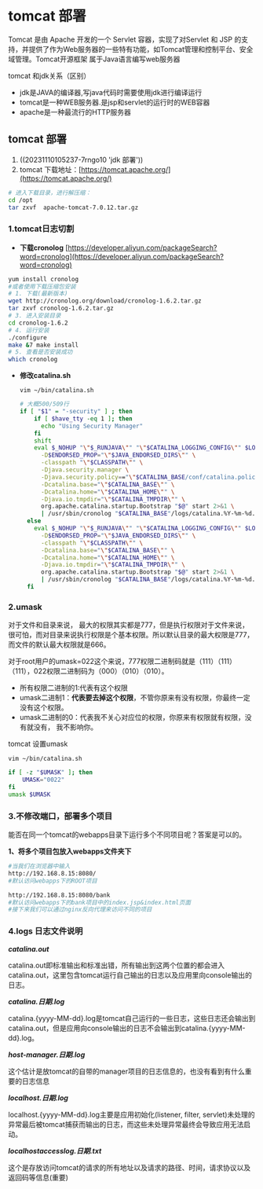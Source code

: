 # tomcat 部署

Tomcat 是由 Apache 开发的一个 Servlet 容器，实现了对Servlet 和 JSP 的支持，并提供了作为Web服务器的一些特有功能，如Tomcat管理和控制平台、安全域管理。Tomcat开源框架 属于Java语言编写web服务器

tomcat 和jdk关系（区别）

- jdk是JAVA的编译器,写java代码时需要使用jdk进行编译运行
- tomcat是一种WEB服务器.是jsp和servlet的运行时的WEB容器
- apache是一种最流行的HTTP服务器

## tomcat 部署

1. ((20231110105237-7rngo10 'jdk 部署'))
2. tomcat 下载地址：[https://tomcat.apache.org/](https://tomcat.apache.org/)

```bash
# 进入下载目录，进行解压缩：
cd /opt
tar zxvf  apache-tomcat-7.0.12.tar.gz
```

### 1.tomcat日志切割

* **下载cronolog**
  [https://developer.aliyun.com/packageSearch?word=cronolog](https://developer.aliyun.com/packageSearch?word=cronolog)

```bash
yum install cronolog
#或者使用下载压缩包安装
# 1. 下载(最新版本)
wget http://cronolog.org/download/cronolog-1.6.2.tar.gz
tar zxvf cronolog-1.6.2.tar.gz
# 3. 进入安装目录
cd cronolog-1.6.2
# 4. 运行安装
./configure
make &7 make install
# 5. 查看是否安装成功
which cronolog
```

* **修改catalina.sh**

  `vim ~/bin/catalina.sh`

  ```bash
  # 大概500/509行
  if [ "$1" = "-security" ] ; then
      if [ $have_tty -eq 1 ]; then
        echo "Using Security Manager"
      fi
      shift
      eval $_NOHUP "\"$_RUNJAVA\"" "\"$CATALINA_LOGGING_CONFIG\"" $LOGGING_MANAGER "$JAVA_OPTS" "$CATALINA_OPTS" \
        -D$ENDORSED_PROP="\"$JAVA_ENDORSED_DIRS\"" \
        -classpath "\"$CLASSPATH\"" \
        -Djava.security.manager \
        -Djava.security.policy=="\"$CATALINA_BASE/conf/catalina.policy\"" \
        -Dcatalina.base="\"$CATALINA_BASE\"" \
        -Dcatalina.home="\"$CATALINA_HOME\"" \
        -Djava.io.tmpdir="\"$CATALINA_TMPDIR\"" \
        org.apache.catalina.startup.Bootstrap "$@" start 2>&1 \
        | /usr/sbin/cronolog "$CATALINA_BASE"/logs/catalina.%Y-%m-%d.out >> /dev/null &
    else
      eval $_NOHUP "\"$_RUNJAVA\"" "\"$CATALINA_LOGGING_CONFIG\"" $LOGGING_MANAGER "$JAVA_OPTS" "$CATALINA_OPTS" \
        -D$ENDORSED_PROP="\"$JAVA_ENDORSED_DIRS\"" \
        -classpath "\"$CLASSPATH\"" \
        -Dcatalina.base="\"$CATALINA_BASE\"" \
        -Dcatalina.home="\"$CATALINA_HOME\"" \
        -Djava.io.tmpdir="\"$CATALINA_TMPDIR\"" \
        org.apache.catalina.startup.Bootstrap "$@" start 2>&1 \
        | /usr/sbin/cronolog "$CATALINA_BASE"/logs/catalina.%Y-%m-%d.out >> /dev/null &
    fi
  ```

### 2.umask

对于文件和目录来说， 最大的权限其实都是777，但是执行权限对于文件来说，很可怕，而对目录来说执行权限是个基本权限。所以默认目录的最大权限是777，而文件的默认最大权限就是666。

对于root用户的umask=022这个来说，777权限二进制码就是（111）（111）（111），022权限二进制码为（000）（010）（010）。

* 所有权限二进制的1:代表有这个权限
* umask二进制1：**代表要去掉这个权限**，不管你原来有没有权限，你最终一定没有这个权限。
* umask二进制的0：代表我不关心对应位的权限，你原来有权限就有权限，没有就没有， 我不影响你。

tomcat 设置umask

`vim ~/bin/catalina.sh`

```bash
if [ -z "$UMASK" ]; then 
    UMASK="0022" 
fi 
umask $UMASK 
```

### 3.不修改端口，部署多个项目

能否在同一个tomcat的webapps目录下运行多个不同项目呢？答案是可以的。

**1、将多个项目包放入webapps文件夹下**

```bash
#当我们在浏览器中输入 
http://192.168.8.15:8080/   
#默认访问webapps下的ROOT项目

http://192.168.8.15:8080/bank  
#默认访问webapps下的bank项目中的index.jsp&index.html页面
#接下来我们可以通过nginx反向代理来访问不同的项目
```

### 4.logs 日志文件说明

***catalina.out***

catalina.out即标准输出和标准出错，所有输出到这两个位置的都会进入catalina.out，这里包含tomcat运行自己输出的日志以及应用里向console输出的日志。

***catalina.日期.log***

catalina.{yyyy-MM-dd}.log是tomcat自己运行的一些日志，这些日志还会输出到catalina.out，但是应用向console输出的日志不会输出到catalina.{yyyy-MM-dd}.log。

***host-manager.日期.log***

这个估计是放tomcat的自带的manager项目的日志信息的，也没有看到有什么重要的日志信息

***localhost.日期.log***

localhost.{yyyy-MM-dd}.log主要是应用初始化(listener, filter, servlet)未处理的异常最后被tomcat捕获而输出的日志，而这些未处理异常最终会导致应用无法启动。

***localhost***​***access***​***log.日期.txt***

这个是存放访问tomcat的请求的所有地址以及请求的路径、时间，请求协议以及返回码等信息(重要)
